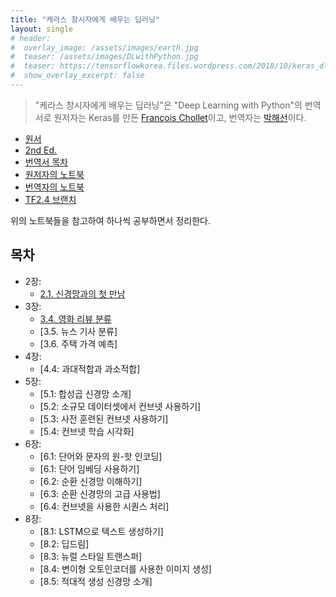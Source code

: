 ```yaml
---
title: "케라스 창시자에게 배우는 딥러닝"
layout: single
# header:
#  overlay_image: /assets/images/earth.jpg
#  teaser: /assets/images/DLwithPython.jpg
#  teaser: https://tensorflowkorea.files.wordpress.com/2018/10/keras_dl_b.jpg
#  show_overlay_excerpt: false
---
```


> "케라스 창시자에게 배우는 딥러닝"은 "Deep Learning with Python"의 번역서로 원저자는 Keras를 만든 [François Chollet](https://fchollet.com/)이고, 번역자는 [박해선](https://tensorflow.blog/)이다.

* [원서](https://drive.google.com/drive/folders/1Fh2EZhc2l4JONn97FT0FGplyfxMz0I-v)
* [2nd Ed.](https://livebook.manning.com/book/deep-learning-with-python-second-edition/)
* [번역서 목차](https://tensorflow.blog/%ec%bc%80%eb%9d%bc%ec%8a%a4-%eb%94%a5%eb%9f%ac%eb%8b%9d/)
* [원저자의 노트북](https://github.com/fchollet/deep-learning-with-python-notebooks)
* [번역자의 노트북](https://github.com/rickiepark/deep-learning-with-python-notebooks)
* [TF2.4 브랜치](https://github.com/rickiepark/deep-learning-with-python-notebooks/tree/tf2)

위의 노트북들을 참고하여 하나씩 공부하면서 정리한다.

## 목차

* 2장:
    * [2.1. 신경망과의 첫 만남](https://colab.research.google.com/drive/1RCjXoNExjMjIaCMtRu35Cwryq-vZJDNN?usp=sharing)
* 3장:
    * [3.4. 영화 리뷰 분류](https://colab.research.google.com/drive/1aPavnONxM04DsEvPi1abBDstCKEuOUQd)
    * [3.5. 뉴스 기사 분류]
    * [3.6. 주택 가격 예측]
* 4장:
    * [4.4: 과대적합과 과소적합]
* 5장:
    * [5.1: 합성곱 신경망 소개]
    * [5.2: 소규모 데이터셋에서 컨브넷 사용하기]
    * [5.3: 사전 훈련된 컨브넷 사용하기]
    * [5.4: 컨브넷 학습 시각화]
* 6장:
    * [6.1: 단어와 문자의 원-핫 인코딩]
    * [6.1: 단어 임베딩 사용하기]
    * [6.2: 순환 신경망 이해하기]
    * [6.3: 순환 신경망의 고급 사용법]
    * [6.4: 컨브넷을 사용한 시퀀스 처리]
* 8장:
    * [8.1: LSTM으로 텍스트 생성하기]
    * [8.2: 딥드림]
    * [8.3: 뉴럴 스타일 트랜스퍼]
    * [8.4: 변이형 오토인코더를 사용한 이미지 생성]
    * [8.5: 적대적 생성 신경망 소개]

[1]: http://faculty.neu.edu.cn/yury/AAI/Textbook/Deep%20Learning%20with%20Python.pdf
